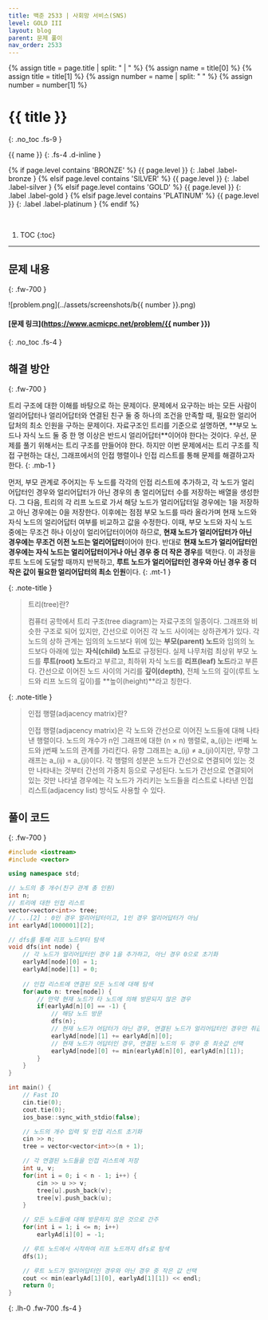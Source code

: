 ```yaml
---
title: 백준 2533 | 사회망 서비스(SNS)
level: GOLD III
layout: blog
parent: 문제 풀이
nav_order: 2533
---
```

{% assign title = page.title | split: " | " %}
{% assign name = title[0] %}
{% assign title = title[1] %}
{% assign number = name | split: " " %}
{% assign number = number[1] %}

# **{{ title }}**
{: .no_toc .fs-9 }

{{ name }}
{: .fs-4 .d-inline }

{% if page.level contains 'BRONZE' %}
{{ page.level }}
{: .label .label-bronze }
{% elsif page.level contains 'SILVER' %}
{{ page.level }}
{: .label .label-silver }
{% elsif page.level contains 'GOLD' %}
{{ page.level }}
{: .label .label-gold }
{% elsif page.level contains 'PLATINUM' %}
{{ page.level }}
{: .label .label-platinum }
{% endif %}

<br/>

1. TOC
{:toc}

---

## 문제 내용
{: .fw-700 }

![problem.png](../assets/screenshots/b{{ number }}.png)

#### [문제 링크](https://www.acmicpc.net/problem/{{ number }})
{: .no_toc .fs-4 }

## 해결 방안
{: .fw-700 }

<div class="code-example" markdown="1">
트리 구조에 대한 이해를 바탕으로 하는 문제이다.
문제에서 요구하는 바는 모든 사람이 얼리어답터나 얼리어답터와 연결된 친구 둘 중 하나의 조건을 만족할 때,
필요한 얼리어답처의 최소 인원을 구하는 문제이다.
자료구조인 트리를 기준으로 설명하면, **부모 노드나 자식 노드 둘 중 한 명 이상은 반드시 얼리어답터**이어야 한다는 것이다.
우선, 문제를 풀기 위해서는 트리 구조를 만들어야 한다.
하지만 이번 문제에서는 트리 구조를 직접 구현하는 대신,
그래프에서의 인접 행렬이나 인접 리스트를 통해 문제를 해결하고자 한다.
{: .mb-1 }

먼저, 부모 관계로 주어지는 두 노드를 각각의 인접 리스트에 추가하고,
각 노드가 얼리어답터인 경우와 얼리어답터가 아닌 경우의 총 얼리어답터 수를 저장하는 배열을 생성한다.
그 다음, 트리의 각 리프 노드로 가서 해당 노드가 얼리어답터일 경우에는 1을 저장하고 아닌 경우에는 0을 저장한다.
이후에는 점점 부모 노드를 따라 올라가며 현재 노드와 자식 노드의 얼리어답터 여부를 비교하고 값을 수정한다.
이때, 부모 노드와 자식 노드 중에는 무조건 하나 이상이 얼리어답터이어야 하므로,
**현재 노드가 얼리어답터가 아닌 경우에는 무조건 이전 노드는 얼리어답터**이어야 한다.
반대로 **현재 노드가 얼리어답터인 경우에는 자식 노드는 얼리어답터이거나 아닌 경우 중 더 작은 경우**를 택한다.
이 과정을 루트 노드에 도달할 때까지 반복하고,
**루트 노드가 얼리어답터인 경우와 아닌 경우 중 더 작은 값이 필요한 얼리어답터의 최소 인원**이다.
{: .mt-1 }

{: .note-title }
> 트리(tree)란?
>
> 컴퓨터 공학에서 트리 구조(tree diagram)는 자료구조의 일종이다.
> 그래프와 비슷한 구조로 되어 있지만, 간선으로 이어진 각 노드 사이에는 상하관계가 있다.
> 각 노드의 상하 관계는 임의의 노드보다 위에 있는 **부모(parent) 노드**와 임의의 노드보다 아래에 있는 **자식(child) 노드**로 규정된다.
> 실제 나무처럼 최상위 부모 노드를 **루트(root) 노드**라고 부르고, 최하위 자식 노드를 **리프(leaf) 노드**라고 부른다.
> 간선으로 이어진 노드 사이의 거리를 **깊이(depth)**, 전체 노드의 깊이(루트 노드와 리프 노드의 깊이)를 **높이(height)**라고 칭한다.

{: .note-title }
> 인접 행렬(adjacency matrix)란?
>
> 인접 행렬(adjacency matrix)은 각 노드와 간선으로 이어진 노드들에 대해 나타낸 행렬이다.
> 노드의 개수가 n인 그래프에 대한 (n × n) 행렬로, a_(ij)는 i번째 노드와 j번째 노드의 관계를 가리킨다.
> 유향 그래프는 a_(ij) ≠ a_(ji)이지만, 무향 그래프는 a_(ij) = a_(ji)이다.
> 각 행렬의 성분은 노드가 간선으로 연결되어 있는 것만 나타내는 것부터 간선의 가중치 등으로 구성된다.
> 노드가 간선으로 연결되어 있는 것만 나타낼 경우에는 각 노드가 가리키는 노드들을 리스트로 나타낸 인접 리스트(adjacency list) 방식도 사용할 수 있다.
</div>

## 풀이 코드
{: .fw-700 }

```cpp
#include <iostream>
#include <vector>

using namespace std;

// 노드의 총 개수(친구 관계 총 인원)
int n;
// 트리에 대한 인접 리스트
vector<vector<int>> tree;
// ...[2] : 0인 경우 얼리어답터이고, 1인 경우 얼리어답터가 아님
int earlyAd[1000001][2];

// dfs를 통해 리프 노드부터 탐색
void dfs(int node) {
    // 각 노드가 얼리어답터인 경우 1을 추가하고, 아닌 경우 0으로 초기화
    earlyAd[node][0] = 1;
    earlyAd[node][1] = 0;
    
    // 인접 리스트에 연결된 모든 노드에 대해 탐색
    for(auto n: tree[node]) {
        // 만약 현재 노드가 타 노드에 의해 방문되지 않은 경우
        if(earlyAd[n][0] == -1) {
            // 해당 노드 방문
            dfs(n);
            // 현재 노드가 어답터가 아닌 경우, 연결된 노드가 얼리어답터인 경우만 취급
            earlyAd[node][1] += earlyAd[n][0];
            // 현재 노드가 어답터인 경우, 연결된 노드의 두 경우 중 최솟값 선택
            earlyAd[node][0] += min(earlyAd[n][0], earlyAd[n][1]);
        }
    }
}

int main() {
    // Fast IO
    cin.tie(0);
    cout.tie(0);
    ios_base::sync_with_stdio(false);

    // 노드의 개수 입력 및 인접 리스트 초기화
    cin >> n;
    tree = vector<vector<int>>(n + 1);

    // 각 연결된 노드들을 인접 리스트에 저장
    int u, v;
    for(int i = 0; i < n - 1; i++) {
        cin >> u >> v;
        tree[u].push_back(v);
        tree[v].push_back(u);
    }

    // 모든 노드들에 대해 방문하지 않은 것으로 간주
    for(int i = 1; i <= n; i++)
        earlyAd[i][0] = -1;

    // 루트 노드에서 시작하여 리프 노드까지 dfs로 탐색
    dfs(1);

    // 루트 노드가 얼리어답터인 경우와 아닌 경우 중 작은 값 선택
    cout << min(earlyAd[1][0], earlyAd[1][1]) << endl;
    return 0;
}
```
{: .lh-0 .fw-700 .fs-4 }
